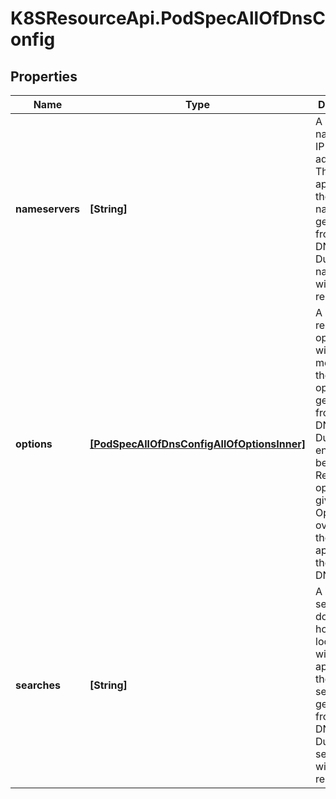 # K8SResourceApi.PodSpecAllOfDnsConfig

## Properties

Name | Type | Description | Notes
------------ | ------------- | ------------- | -------------
**nameservers** | **[String]** | A list of DNS name server IP addresses. This will be appended to the base nameservers generated from DNSPolicy. Duplicated nameservers will be removed. | [optional] 
**options** | [**[PodSpecAllOfDnsConfigAllOfOptionsInner]**](PodSpecAllOfDnsConfigAllOfOptionsInner.md) | A list of DNS resolver options. This will be merged with the base options generated from DNSPolicy. Duplicated entries will be removed. Resolution options given in Options will override those that appear in the base DNSPolicy. | [optional] 
**searches** | **[String]** | A list of DNS search domains for host-name lookup. This will be appended to the base search paths generated from DNSPolicy. Duplicated search paths will be removed. | [optional] 


